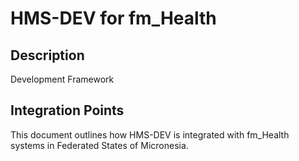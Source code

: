 # HMS-DEV for fm_Health

## Description

Development Framework

## Integration Points

This document outlines how HMS-DEV is integrated with fm_Health systems in Federated States of Micronesia.
